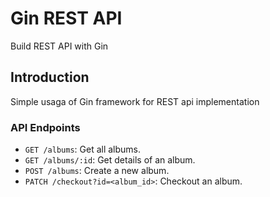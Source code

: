 # Gin REST API

Build REST API with Gin 

## Introduction

Simple usaga of Gin framework for REST api implementation


### API Endpoints
- `GET /albums`: Get all albums.
- `GET /albums/:id`: Get details of an album.
- `POST /albums`: Create a new album.
- `PATCH /checkout?id=<album_id>`: Checkout an album.